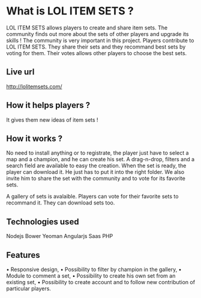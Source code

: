 # What is LOL ITEM SETS ? 

LOL ITEM SETS allows players to create and share item sets. The community finds out more about the sets of other players and upgrade its skills ! 
The community is very important in this project. Players contribute to LOL ITEM SETS. They share their sets and they recommand best sets by voting for them. 
Their votes allows other players to choose the best sets. 

## Live url

http://lolitemsets.com/

## How it helps players ? 

It gives them new ideas of item sets ! 

## How it works ? 

No need to install anything or to registrate, the player just have to select a map and a champion, and he can create his set. 
A drag-n-drop, filters and a search field are available to easy the creation. 
When the set is ready, the player can download it. He just has to put it into the right folder. 
We also invite him to share the set with the community and to vote for its favorite sets. 

A gallery of sets is avalaible. Players can vote for their favorite sets to recommand it. They can download sets too. 

## Technologies used
Nodejs
Bower
Yeoman
Angularjs
Saas
PHP 

## Features 

•	Responsive design,
•	Possibility to filter by champion in the gallery, 
•	Module to comment a set, 
•	Possibility to create his own set from an existing set, 
•	Possibility to create account and to follow new contribution of particular players.  




